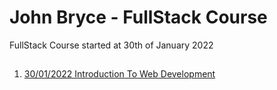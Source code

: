 # John Bryce - FullStack Course

FullStack Course started at 30th of January 2022

## 

1. [30/01/2022 Introduction To Web Development](https://github.com/barsheshet/jbc-2022-01-30-fullstack/tree/main/2022-01-30%20Introduction%20To%20Web%20Development)

